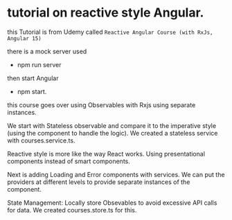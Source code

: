 # tutorial on reactive style Angular.

this Tutorial is from Udemy called `Reactive Angular Course (with RxJs, Angular 15)`

there is a mock server used 
- npm run server

then start Angular
- npm start.

this course goes over using Observables with Rxjs using separate instances.

We start with Stateless observable and compare it to the imperative style (using the component to handle the logic).
We created a stateless service with courses.service.ts. 

Reactive style is more like the way React works. Using presentational components instead of smart components. 

Next is adding Loading and Error components with services. We can put the providers at different levels to provide separate instances of the component.

State Management: Locally store Obsevables to avoid excessive API calls for data.
We created courses.store.ts for this.
